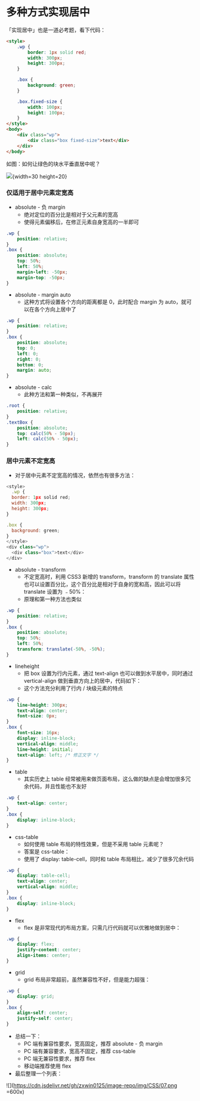 # 多种方式实现居中

「实现居中」也是一道必考题，看下代码：

```html
<style>
	.wp {
		border: 1px solid red;
		width: 300px;
		height: 300px;
	}

	.box {
		background: green;
	}

	.box.fixed-size {
		width: 100px;
		height: 100px;
	}
</style>
<body>
	<div class="wp">
		<div class="box fixed-size">text</div>
	</div>
</body>
```

如图：如何让绿色的块水平垂直居中呢？

![](https://cdn.jsdelivr.net/gh/zxwin0125/image-repo/img/CSS/06.png){width=30 height=20}

### 仅适用于居中元素定宽高

- absolute - 负 margin
  - 绝对定位的百分比是相对于父元素的宽高
  - 使得元素偏移后，在修正元素自身宽高的一半即可

```css
.wp {
	position: relative;
}
.box {
	position: absolute;
	top: 50%;
	left: 50%;
	margin-left: -50px;
	margin-top: -50px;
}
```

- absolute - margin auto
  - 这种方式将设置各个方向的距离都是 0，此时配合 margin 为 auto，就可以在各个方向上居中了

```css
.wp {
	position: relative;
}
.box {
	position: absolute;
	top: 0;
	left: 0;
	right: 0;
	bottom: 0;
	margin: auto;
}
```

- absolute - calc
  - 此种方法和第一种类似，不再展开

```css
.root {
	position: relative;
}
.textBox {
	position: absolute;
	top: calc(50% - 50px);
	left: calc(50% - 50px);
}
```

### 居中元素不定宽高

- 对于居中元素不定宽高的情况，依然也有很多方法：

```javascript
<style>
  .wp {
  border: 1px solid red;
  width: 300px;
  height: 300px;
}

.box {
  background: green;
}
</style>
<div class="wp">
  <div class="box">text</div>
</div>
```

- absolute - transform
  - 不定宽高时，利用 CSS3 新增的 transform，transform 的 translate 属性也可以设置百分比，这个百分比是相对于自身的宽和高，因此可以将 translate 设置为 ﹣50%：
  - 原理和第一种方法也类似

```css
.wp {
	position: relative;
}
.box {
	position: absolute;
	top: 50%;
	left: 50%;
	transform: translate(-50%, -50%);
}
```

- lineheight
  - 把 box 设置为行内元素，通过 text-align 也可以做到水平居中，同时通过 vertical-align 做到垂直方向上的居中，代码如下：
  - 这个方法充分利用了行内 / 块级元素的特点

```css
.wp {
	line-height: 300px;
	text-align: center;
	font-size: 0px;
}
.box {
	font-size: 16px;
	display: inline-block;
	vertical-align: middle;
	line-height: initial;
	text-align: left; /* 修正文字 */
}
```

- table
  - 其实历史上 table 经常被用来做页面布局，这么做的缺点是会增加很多冗余代码，并且性能也不友好

```css
.wp {
	text-align: center;
}
.box {
	display: inline-block;
}
```

- css-table
  - 如何使用 table 布局的特性效果，但是不采用 table 元素呢？
  - 答案是 css-table：
  - 使用了 display: table-cell，同时和 table 布局相比，减少了很多冗余代码

```css
.wp {
	display: table-cell;
	text-align: center;
	vertical-align: middle;
}
.box {
	display: inline-block;
}
```

- flex
  - flex 是非常现代的布局方案，只需几行代码就可以优雅地做到居中：

```css
.wp {
	display: flex;
	justify-content: center;
	align-items: center;
}
```

- grid
  - grid 布局非常超前，虽然兼容性不好，但是能力超强：

```css
.wp {
	display: grid;
}
.box {
	align-self: center;
	justify-self: center;
}
```

- 总结一下：
  - PC 端有兼容性要求，宽高固定，推荐 absolute - 负 margin
  - PC 端有兼容要求，宽高不固定，推荐 css-table
  - PC 端无兼容性要求，推荐 flex
  - 移动端推荐使用 flex
- 最后整理一个列表：

![](https://cdn.jsdelivr.net/gh/zxwin0125/image-repo/img/CSS/07.png =600x)
